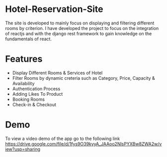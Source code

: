 # Hotel-Reservation-Site

The site is developed to mainly focus on displaying and filtering different rooms by criterion. I have developed the project to focus on the integration of reactjs and with the django rest framework to gain knowledge on the fundamentals of react.

# Features

+ Display Different Rooms & Services of Hotel
+ Filter Rooms by dynamic creteria such as Category, Price, Capacity & Availability
+ Authentication Process
+ Adding Likes To Product
+ Booking Rooms
+ Check-in & Checkout

# Demo

To view a video demo of the app go to the following link
https://drive.google.com/file/d/1fys9O39kyyA_JAAoo2NlsPYXBw8ZWA2w/view?usp=sharing
